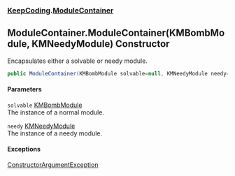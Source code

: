 ### [KeepCoding](KeepCoding.md 'KeepCoding').[ModuleContainer](KeepCoding_ModuleContainer.md 'KeepCoding.ModuleContainer')
## ModuleContainer.ModuleContainer(KMBombModule, KMNeedyModule) Constructor
Encapsulates either a solvable or needy module.  
```csharp
public ModuleContainer(KMBombModule solvable=null, KMNeedyModule needy=null);
```
#### Parameters
<a name='KeepCoding_ModuleContainer_ModuleContainer(KMBombModule_KMNeedyModule)_solvable'></a>
`solvable` [KMBombModule](https://docs.microsoft.com/en-us/dotnet/api/KMBombModule 'KMBombModule')  
The instance of a normal module.
  
<a name='KeepCoding_ModuleContainer_ModuleContainer(KMBombModule_KMNeedyModule)_needy'></a>
`needy` [KMNeedyModule](https://docs.microsoft.com/en-us/dotnet/api/KMNeedyModule 'KMNeedyModule')  
The instance of a needy module.
  
#### Exceptions
[ConstructorArgumentException](KeepCoding_ConstructorArgumentException.md 'KeepCoding.ConstructorArgumentException')  
